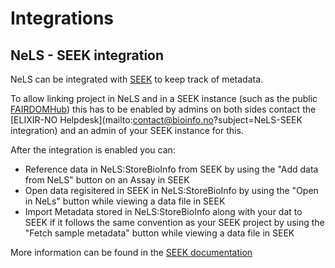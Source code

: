 # Integrations

## NeLS - SEEK integration
NeLS can be integrated with [SEEK](https://seek4science.org/) to keep track of metadata.

To allow linking project in NeLS and in a SEEK instance (such as the public [FAIRDOMHub](https://fairdomhub.org/)) this has to be enabled by admins on both sides contact the [ELIXIR-NO Helpdesk](mailto:contact@bioinfo.no?subject=NeLS-SEEK integration) and an admin of your SEEK instance for this.

After the integration is enabled you can:

* Reference data in NeLS:StoreBioInfo from SEEK by using the "Add data from NeLS" button on an Assay in SEEK
* Open data regisitered in SEEK in NeLS:StoreBioInfo by using the "Open in NeLs" button while viewing a data file in SEEK
* Import Metadata stored in NeLS:StoreBioInfo along with your dat to SEEK if it follows the same convention as your SEEK project by using the "Fetch sample metadata" button while viewing a data file in SEEK

More information can be found in the [SEEK documentation](https://docs.seek4science.org/help/user-guide/nels-integration.html)
